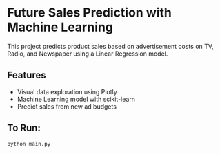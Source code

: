 
# Future Sales Prediction with Machine Learning

This project predicts product sales based on advertisement costs on TV, Radio, and Newspaper using a Linear Regression model.

## Features
- Visual data exploration using Plotly
- Machine Learning model with scikit-learn
- Predict sales from new ad budgets

## To Run:
```bash
python main.py
